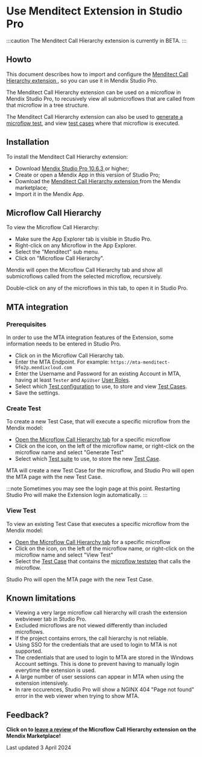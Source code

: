 # Use Menditect Extension in Studio Pro

:::caution
The Menditect Call Hierarchy extension is currently in BETA.
:::

## Howto

This document describes how to import and configure the [Menditect Call Hierarchy extension <i class="fas fa-external-link"></i>](https://marketplace.mendix.com/link/component/xxx), so you can use it in Mendix Studio Pro.

The Menditect Call Hierarchy extension can be used on a microflow in Mendix Studio Pro, to recusively view all submicroflows that are called from that microflow in a tree structure.

The Menditect Call Hierarchy extension can also be used to [generate a microflow test](generate-test#test-a-microflow), and view [test cases](../../test-case) where that microflow is executed.


## Installation

To install the Menditect Call Hierarchy extension:
- Download [Mendix Studio Pro 10.6.3 <i class="fas fa-external-link"></i>](https://marketplace.mendix.com/link/studiopro/10.6.3) or higher;
- Create or open a Mendix App in this version of Studio Pro;
- Download the [Menditect Call Hierarchy extension <i class="fas fa-external-link"></i>](https://marketplace.mendix.com/link/component/xxx) from the Mendix marketplace;
- Import it in the Mendix App.

## Microflow Call Hierarchy

To view the Microflow Call Hierarchy:
- Make sure the App Explorer tab is visible in Studio Pro.
- Right-click on any Microflow in the App Explorer.
- Select the "Menditect" sub menu.
- Click on "Microflow Call Hierarchy".

Mendix will open the Microflow Call Hierarchy tab and show all submicroflows called from the selected microflow, recursively.

Double-click on any of the microflows in this tab, to open it in Studio Pro.


## MTA integration

### Prerequisites

In order to use the MTA integration features of the Extension, some information needs to be entered in Studio Pro.

- Click on <i class="fal fa-cog"></i> in the Microflow Call Hierarchy tab.
- Enter the MTA Endpoint. For example: `https://mta-menditect-9fo2p.mendixcloud.com`
- Enter the Username and Password for an existing Account in MTA, having at least `Tester` and `ApiUser` [User Roles](manage-accounts#mta-user-roles). 
- Select which [Test configuration](../../test-configuration) to use, to store and view [Test Cases](../../test-case).
- Save the settings.

### Create Test

To create a new Test Case, that will execute a specific microflow from the Mendix model:
- [Open the Microflow Call Hierarchy tab](#microflow-call-hierarchy) for a specific microflow
- Click on the <i class="fal fa-circle"></i> icon, on the left of the microflow name, or right-click on the microflow name and select "Generate Test"
- Select which [Test suite](../../test-suite) to use, to store the new [Test Case](../../test-case).

MTA will create a new Test Case for the microflow, and Studio Pro will open the MTA page with the new Test Case.

:::note
Sometimes you may see the login page at this point. Restarting Studio Pro will make the Extension login automatically.
:::

### View Test

To view an existing Test Case that executes a specific microflow from the Mendix model:
- [Open the Microflow Call Hierarchy tab](#microflow-call-hierarchy)  for a specific microflow
- Click on the <font color="#5BDB5B"> <i class="fas fa-circle"></i> </font> icon, on the left of the microflow name, or right-click on the microflow name and select "View Test"
- Select the [Test Case](../../test-case) that contains the [microflow teststep](../../Teststep/microflow) that calls the microflow.

Studio Pro will open the MTA page with the new Test Case.

## Known limitations

- Viewing a very large microflow call hierarchy will crash the extension webviewer tab in Studio Pro.
- Excluded microflows are not viewed differently than included microflows.
- If the project contains errors, the call hierarchy is not reliable.
- Using SSO for the credentials that are used to login to MTA is not supported.
- The credentials that are used to login to MTA are stored in the Windows Account settings. This is done to prevent having to manually login everytime the extension is used.
- A large number of user sessions can appear in MTA when using the extension intensively. 
- In rare occurences, Studio Pro will show a NGINX 404 "Page not found" error in the web viewer when trying to show MTA.

## Feedback?

**Click on <i class="fas fa-pen-field"></i> to [leave a review <i class="fas fa-external-link"></i>](https://marketplace.mendix.com/link/component/xxx) of the Microflow Call Hierarchy extension on the Mendix Marketplace!**

Last updated 3 April 2024